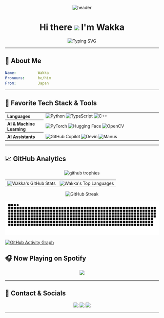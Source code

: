 <!-- ====== HEADER BANNER ====== -->
<p align="center">
  <img src="https://raw.githubusercontent.com/wakka810/wakka810/main/assets/header.gif" alt="header" />
</p>

<h1 align="center">
  Hi there 
  <img src="https://media.giphy.com/media/hvRJCLFzcasrR4ia7z/giphy.gif" width="32">
  I'm <strong>Wakka</strong>
</h1>

<p align="center">
  <img src="https://readme-typing-svg.demolab.com?font=Fira+Code&weight=700&size=24&pause=1000&color=00F5A0&center=true&vCenter=true&width=435&height=45&lines=Welcome+to+my+GitHub;I+build+cool+things;I+train+models;I+love+open+source" alt="Typing SVG" />
</p>

---

## 🚀 About Me

```yaml
Name:          Wakka
Pronouns:      he/him
From:          Japan
```

---

## 🧰 Favorite Tech Stack & Tools

<table border="0" cellpadding="10" cellspacing="0" width="100%">
  <tr>
    <th align="left" width="25%">Languages</th>
    <td>
      <img src="https://img.shields.io/badge/Python-3776AB?style=for-the-badge&logo=python&logoColor=white" alt="Python"/>
      <img src="https://img.shields.io/badge/TypeScript-3178C6?style=for-the-badge&logo=typescript&logoColor=white" alt="TypeScript"/>
      <img src="https://img.shields.io/badge/C%2B%2B-00599C?style=for-the-badge&logo=c%2B%2B&logoColor=white" alt="C++"/>
    </td>
  </tr>
  <tr>
    <th align="left">AI & Machine Learning</th>
    <td>
      <img src="https://img.shields.io/badge/PyTorch-EE4C2C?style=for-the-badge&logo=pytorch&logoColor=white" alt="PyTorch"/>
      <img src="https://img.shields.io/badge/Hugging%20Face-FFBF00?style=for-the-badge&logo=huggingface&logoColor=white" alt="Hugging Face"/>
      <img src="https://img.shields.io/badge/OpenCV-5C3EE8?style=for-the-badge&logo=opencv&logoColor=white" alt="OpenCV"/>
    </td>
  </tr>
  <tr>
    <th align="left">AI Assistants</th>
    <td>
      <img src="https://img.shields.io/badge/Copilot-6E5494?style=for-the-badge&logo=github&logoColor=white" alt="GitHub Copilot"/>
      <img src="https://img.shields.io/badge/Devin-AI%20Engineer-242938?style=for-the-badge&logo=openai&logoColor=white" alt="Devin"/>
      <img src="https://img.shields.io/badge/Manus-General%20AI-FF4E00?style=for-the-badge&logo=ai&logoColor=white" alt="Manus"/>
    </td>
  </tr>
</table>

---

## 📈 GitHub Analytics

<div align="center">
  <picture>
    <source media="(prefers-color-scheme: dark)" srcset="https://github-profile-trophy.vercel.app/?username=wakka810&theme=onedark">
    <source media="(prefers-color-scheme: light)" srcset="https://github-profile-trophy.vercel.app/?username=wakka810">
    <img alt="github trophies" src="https://github-profile-trophy.vercel.app/?username=wakka810">
  </picture>
</div>

<div align="center">
  <table>
    <tr>
      <td>
        <img src="https://github-readme-stats.vercel.app/api?username=wakka810&show_icons=true&theme=tokyonight&include_all_commits=true&count_private=true&hide=issues" alt="Wakka's GitHub Stats"/>
      </td>
      <td>
        <img src="https://github-readme-stats.vercel.app/api/top-langs/?username=wakka810&theme=tokyonight&langs_count=10&hide=html,css" alt="Wakka's Top Languages"/>
      </td>
    </tr>
  </table>
</div>

<p align="center">
  <img src="https://github-readme-streak-stats.herokuapp.com/?user=wakka810&theme=tokyonight" alt="GitHub Streak" />
</p>
<div align="center">
  <picture>
    <source media="(prefers-color-scheme: dark)" srcset="https://raw.githubusercontent.com/wakka810/wakka810/refs/heads/main/img/snake-dark.svg">
    <source media="(prefers-color-scheme: light)" srcset="https://raw.githubusercontent.com/wakka810/wakka810/refs/heads/main/img/snake.svg">
    <img alt="github contribution grid snake animation" src="https://raw.githubusercontent.com/wakka810/wakka810/refs/heads/main/img/snake.svg">
  </picture>
</div>

[![GitHub Activity Graph](https://github-readme-activity-graph.vercel.app/graph?username=wakka810&theme=react-dark&area=true&hide_border=true)](https://github.com/wakka810)

<!--
---
## ✍️ Latest Blog Posts
-->
<!-- BLOG-POST-LIST:START -->
<!-- BLOG-POST-LIST:END -->
<!--
---
-->

## 🎧 Now Playing on Spotify
<p align="center">
  <img src="https://spotify-github-profile.kittinanx.com/api/view?uid=31hhiwuvhpqyjudv3np354hjhymi&cover_image=true&theme=default&show_offline=false&background_color=121212&interchange=false" />
</p>

---

## 🤝 Contact & Socials
<p align="center">
  <a href="mailto:wakka810p@gmail.com"><img src="https://img.shields.io/badge/Email-EA4335?style=for-the-badge&logo=gmail&logoColor=white"></a>
  <a href="https://twitter.com/wakka810p"><img src="https://img.shields.io/badge/Twitter-1DA1F2?style=for-the-badge&logo=twitter&logoColor=white"></a>
  <a href="#"><img src="https://img.shields.io/badge/Discord-810i-7289DA?style=for-the-badge&logo=discord&logoColor=white"></a>
</p>

  <!-- <a href="https://linkedin.com/in/yourhandle"><img src="https://img.shields.io/badge/LinkedIn-0077B5?style=for-the-badge&logo=linkedin&logoColor=white"></a> -->
</p>

---
<!--
<p align="center">
  <img src="https://raw.githubusercontent.com/wakka810/wakka810/main/assets/footer.gif" alt="footer" />
</p>
-->
